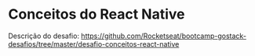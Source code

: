 # Conceitos do React Native

Descrição do desafio: https://github.com/Rocketseat/bootcamp-gostack-desafios/tree/master/desafio-conceitos-react-native

